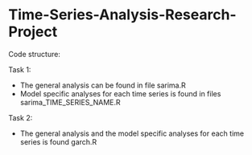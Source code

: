 # Time-Series-Analysis-Research-Project

Code structure:

Task 1: 
- The general analysis can be found in file sarima.R
- Model specific analyses for each time series is found in files sarima_TIME_SERIES_NAME.R

Task 2:
- The general analysis and the model specific analyses for each time series is found garch.R